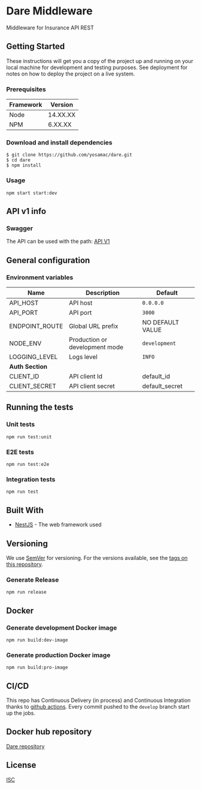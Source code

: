 # Dare Middleware 

Middleware for Insurance API REST

## Getting Started

These instructions will get you a copy of the project up and running on your local machine for development and testing purposes. See deployment for notes on how to deploy the project on a live system.

### Prerequisites

| Framework | Version  |
| ----------| -------- |
| Node      | 14.XX.XX |
| NPM       | 6.XX.XX  |

### Download and install dependencies

```shell
$ git clone https://github.com/yosamac/dare.git
$ cd dare
$ npm install
```

### Usage

```shell
npm start start:dev
```

## API v1 info

### Swagger

The API can be used with the path: 
[API V1](http://localhost:3000/api)


## General configuration

### Environment variables

| Name                    | Description                                | Default                      |
| ------------------------| ------------------------------------------ | -----------------------------|
| API_HOST                | API host                                   | `0.0.0.0`                    |
| API_PORT                | API port                                   | `3000`                       |
| ENDPOINT_ROUTE          | Global URL prefix                          | NO DEFAULT VALUE             |
| NODE_ENV                | Production or development mode             | `development`                |
| LOGGING_LEVEL           | Logs level                                 | `INFO`                       |
| **Auth Section**                                                                                  |||
| CLIENT_ID               | API client Id                              | default_id                   |
| CLIENT_SECRET           | API client secret                          | default_secret               |


## Running the tests

### Unit tests

```shell
npm run test:unit
```

### E2E tests

```shell
npm run test:e2e
```

### Integration tests

```shell
npm run test
```

## Built With

* [NestJS](https://nestjs.com/) - The web framework used

## Versioning

We use [SemVer](http://semver.org/) for versioning. For the versions available, see the [tags on this repository](https://github.org/yosamac/dare/tags).


### Generate Release

```shell
npm run release
```

## Docker

### Generate development Docker image
```shell
npm run build:dev-image
```
### Generate production Docker image
```shell
npm run build:pro-image
```

## CI/CD
This repo has Continuous Delivery (in process) and Continuous Integration thanks to [github actions](https://github.com/features/actions). Every commit pushed to the `develop` branch start up the jobs.

## Docker hub repository
[Dare repository](https://hub.docker.com/repository/docker/yosamac/dare)


## License

[ISC](https://choosealicense.com/licenses/isc/)
